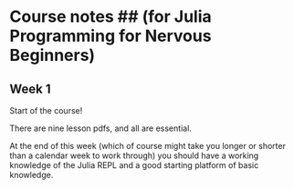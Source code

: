 # Course notes ## (for Julia Programming for Nervous Beginners)

## Week 1

Start of the course!

There are nine lesson pdfs, and all are essential.

At the end of this week (which of course might take you longer or shorter than a calendar week to work through) you should have a working knowledge of the Julia REPL and a good starting platform of basic knowledge.
